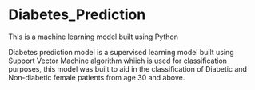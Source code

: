 # Diabetes_Prediction
This is a machine learning model built using Python

Diabetes prediction model is a supervised learning model built using Support Vector Machine algorithm whiich is used for classification purposes,
this model was built to aid in the classification of Diabetic and  Non-diabetic female patients from age 30 and above.
